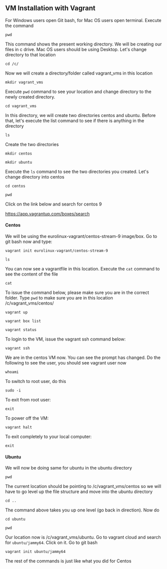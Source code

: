 ## VM Installation with Vagrant
For Windows users open Git bash, for Mac OS users open terminal. Execute the command
```
pwd
```
This command shows the present working directory.
We will be creating our files in c drive. Mac OS users should be using Desktop. Let's change directory to that location
```
cd /c/
```
Now we will create a directory/folder called vagrant_vms in this location 
```
mkdir vagrant_vms
```
Execute ```pwd``` command to see your location and change directory to the newly created directory.
```
cd vagrant_vms
```
In this directory, we will create two directories centos and ubuntu. Before that, let's execute the list command to see if there is anything in the directory
```
ls
```
Create the two directories
```
mkdir centos
```
```
mkdir ubuntu
```
Execute the ```ls``` command to see the two directories you created.
Let's change directory into centos 
```
cd centos
```
```
pwd
```
Click on the link below and search for centos 9

https://app.vagrantup.com/boxes/search

#### Centos
We will be using the eurolinux-vagrant/centos-stream-9 image/box.
Go to git bash now and type:
```
vagrant init eurolinux-vagrant/centos-stream-9
```
```
ls
```
You can now see a vagrantfile in this location. Execute the ```cat``` command to see the content of the file
```
cat
```
To issue the command below, please make sure you are in the correct folder. Type ```pwd``` to make sure you are in this location /c/vagrant_vms/centos/
```
vagrant up
```
```
vagrant box list
```
```
vagrant status
```
To login to the VM, issue the vagrant ssh command below:
```
vagrant ssh
```
We are in the centos VM now. You can see the prompt has changed. Do the following to see the user, you should see vagrant user now
```
whoami
```
To switch to root user, do this
```
sudo -i
```
To exit from root user:
```
exit
```
To power off the VM:
```
vagrant halt
```
To exit completely to your local computer:
```
exit
```
#### Ubuntu
We will now be doing same for ubuntu in the ubuntu directory
```
pwd
```
The current location should be pointing to /c/vagrant_vms/centos so we will have to go level up the file structure and move into the ubuntu directory
```
cd ..
```
The command above takes you up one level (go back in direction). Now do 
```
cd ubuntu
```
```
pwd
```
Our location now is /c/vagrant_vms/ubuntu. Go to vagrant cloud and search for ```ubuntu/jammy64```. Click on it. Go to git bash
```
vagrant init ubuntu/jammy64
```
The rest of the commands is just like what you did for Centos






